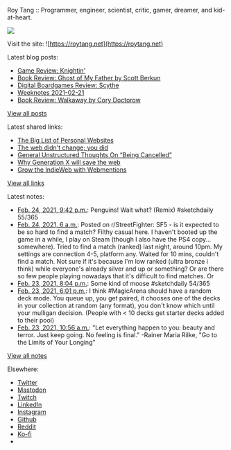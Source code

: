 Roy Tang :: Programmer, engineer, scientist, critic, gamer, dreamer, and kid-at-heart.

![](https://roytang.net/static/img/profile.jpg)

Visit the site: ![https://roytang.net](https://roytang.net)

Latest blog posts:

- [Game Review: Knightin&#x27;](https://roytang.net/2021/02/knightin/)
- [Book Review: Ghost of My Father by Scott Berkun](https://roytang.net/2021/02/ghost-of-my-father/)
- [Digital Boardgames Review: Scythe](https://roytang.net/2021/02/scythe/)
- [Weeknotes 2021-02-21](https://roytang.net/2021/02/weeknotes-2021-02-21/)
- [Book Review: Walkaway by Cory Doctorow](https://roytang.net/2021/02/walkaway/)

[View all posts](https://roytang.net/blog)

Latest shared links:

- [The Big List of Personal Websites](https://roytang.net/2021/02/the-big-list-of-personal-websites/)
- [The web didn&#x27;t change; you did](https://roytang.net/2021/02/the-web-didnt-change-you-did/)
- [General Unstructured Thoughts On “Being Cancelled”](https://roytang.net/2021/02/general-unstructured-thoughts-on-being-cancelled/)
- [Why Generation X will save the web](https://roytang.net/2021/02/why-generation-x-will-save-the-web/)
- [Grow the IndieWeb with Webmentions](https://roytang.net/2021/01/grow-the-indieweb-with-webmentions/)

[View all links](https://roytang.net/links)

Latest notes:

- [Feb. 24, 2021, 9:42 p.m.](https://roytang.net/2021/02/1364571440150839303/): Penguins! Wait what? (Remix) #sketchdaily 55/365
- [Feb. 24, 2021, 6 a.m.](https://roytang.net/2021/02/lquag0/): Posted on r/StreetFighter: SF5 - is it expected to be so hard to find a match? Filthy casual here. I haven&#x27;t booted up the game in a while, I play on Steam (though I also have the PS4 copy... somewhere). Tried to find a match (ranked) last night, around 10pm. My settings are connection 4-5, platform any. Waited for 10 mins, couldn&#x27;t find a match. Not sure if it&#x27;s because I&#x27;m low ranked (ultra bronze i think) while everyone&#x27;s already silver and up or something? Or are there so few people playing nowadays that it&#x27;s difficult to find matches. Or
- [Feb. 23, 2021, 8:04 p.m.](https://roytang.net/2021/02/1364184462137847809/): Some kind of moose #sketchdaily 54/365
- [Feb. 23, 2021, 6:01 p.m.](https://roytang.net/2021/02/1364153348023226368/): I think #MagicArena should have a random deck mode. You queue up, you get paired, it chooses one of the decks in your collection at random (any format), you don&#x27;t know which until your mulligan decision. (People with &lt; 10 decks get starter decks added to their pool)
- [Feb. 23, 2021, 10:56 a.m.](https://roytang.net/2021/02/512f30a007215436724cc156c524ff00/): &quot;Let everything happen to you: beauty and terror. Just keep going. No feeling is final.&quot; -Rainer Maria Rilke, &quot;Go to the Limits of Your Longing&quot;

[View all notes](https://roytang.net/notes)

Elsewhere:

- [Twitter](https://twitter.com/roytang)
- [Mastodon](https://mastodon.technology/@roytang)
- [Twitch](https://twitch.tv/twitchyroy)
- [LinkedIn](https://www.linkedin.com/in/roytang)
- [Instagram](https://instagram.com/roytang0400)
- [Github](https://github.com/roytang)
- [Reddit](https://reddit.com/u/hungryroy)
- [Ko-fi](https://ko-fi.com/roytang)
- [](mailto:hello@roytang.net)